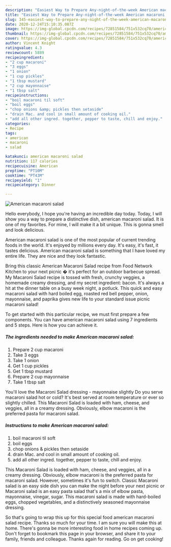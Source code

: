 ```yaml
---
description: "Easiest Way to Prepare Any-night-of-the-week American macaroni salad"
title: "Easiest Way to Prepare Any-night-of-the-week American macaroni salad"
slug: 345-easiest-way-to-prepare-any-night-of-the-week-american-macaroni-salad
date: 2020-12-24T15:10:35.087Z
image: https://img-global.cpcdn.com/recipes/72851584/751x532cq70/american-macaroni-salad-recipe-main-photo.jpg
thumbnail: https://img-global.cpcdn.com/recipes/72851584/751x532cq70/american-macaroni-salad-recipe-main-photo.jpg
cover: https://img-global.cpcdn.com/recipes/72851584/751x532cq70/american-macaroni-salad-recipe-main-photo.jpg
author: Vincent Knight
ratingvalue: 4.3
reviewcount: 5889
recipeingredient:
- "2 cup macaroni"
- "3 eggs"
- "1 onion"
- "1 cup pickles"
- "1 tbsp mustard"
- "2 cup mayonnaise"
- "1 tbsp salt"
recipeinstructions:
- "boil macaroni til soft"
- "boil eggs"
- "chop onions &amp; pickles then setaside"
- "drain Mac. and cool in small amount of cooking oil."
- "add all other ingred. together, pepper to taste, chill and enjoy."
categories:
- Recipe
tags:
- american
- macaroni
- salad

katakunci: american macaroni salad 
nutrition: 117 calories
recipecuisine: American
preptime: "PT10M"
cooktime: "PT43M"
recipeyield: "1"
recipecategory: Dinner

---
```



![American macaroni salad](https://img-global.cpcdn.com/recipes/72851584/751x532cq70/american-macaroni-salad-recipe-main-photo.jpg)

Hello everybody, I hope you're having an incredible day today. Today, I will show you a way to prepare a distinctive dish, american macaroni salad. It is one of my favorites. For mine, I will make it a bit unique. This is gonna smell and look delicious.

American macaroni salad is one of the most popular of current trending foods in the world. It's enjoyed by millions every day. It's easy, it's fast, it tastes delicious. American macaroni salad is something that I have loved my entire life. They are nice and they look fantastic.

Bring this classic American Macaroni Salad recipe from Food Network Kitchen to your next picnic � it&#39;s perfect for an outdoor barbecue spread. My Macaroni Salad recipe is tossed with fresh, crunchy veggies, a homemade creamy dressing, and my secret ingredient: bacon. It&#39;s always a hit at the dinner table on a busy week night, a potluck. This quick and easy macaroni salad with hard boiled egg, roasted red bell pepper, onion, mayonnaise, and paprika gives new life to your standard issue picnic macaroni salad!


To get started with this particular recipe, we must first prepare a few components. You can have american macaroni salad using 7 ingredients and 5 steps. Here is how you can achieve it.

<!--inarticleads1-->

##### The ingredients needed to make American macaroni salad:

1. Prepare 2 cup macaroni
1. Take 3 eggs
1. Take 1 onion
1. Get 1 cup pickles
1. Get 1 tbsp mustard
1. Prepare 2 cup mayonnaise
1. Take 1 tbsp salt


You&#39;ll love the Macaroni Salad dressing - mayonnaise slightly Do you serve macaroni salad hot or cold? It&#39;s best served at room temperature or ever so slightly chilled. This Macaroni Salad is loaded with ham, cheese, and veggies, all in a creamy dressing. Obviously, elbow macaroni is the preferred pasta for macaroni salad. 

<!--inarticleads2-->

##### Instructions to make American macaroni salad:

1. boil macaroni til soft
1. boil eggs
1. chop onions &amp; pickles then setaside
1. drain Mac. and cool in small amount of cooking oil.
1. add all other ingred. together, pepper to taste, chill and enjoy.


This Macaroni Salad is loaded with ham, cheese, and veggies, all in a creamy dressing. Obviously, elbow macaroni is the preferred pasta for macaroni salad. However, sometimes it&#39;s fun to switch. Classic Macaroni salad is an easy side dish you can make the night before your next picnic or Macaroni salad is an easy pasta salad that&#39;s a mix of elbow pasta, mayonnaise, vinegar, sugar. This macaroni salad is made with hard-boiled eggs, chopped vegetables, and a distinctively seasoned mayonnaise dressing. 

So that's going to wrap this up for this special food american macaroni salad recipe. Thanks so much for your time. I am sure you will make this at home. There's gonna be more interesting food in home recipes coming up. Don't forget to bookmark this page in your browser, and share it to your family, friends and colleague. Thanks again for reading. Go on get cooking!
